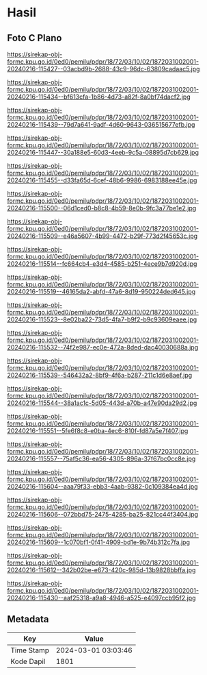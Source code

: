 # Hasil

## Foto C Plano

https://sirekap-obj-formc.kpu.go.id/0ed0/pemilu/pdpr/18/72/03/10/02/1872031002001-20240216-115427--03acbd9b-2688-43c9-96dc-63809cadaac5.jpg

https://sirekap-obj-formc.kpu.go.id/0ed0/pemilu/pdpr/18/72/03/10/02/1872031002001-20240216-115434--bf613cfa-1b86-4d73-a82f-8a0bf74dacf2.jpg

https://sirekap-obj-formc.kpu.go.id/0ed0/pemilu/pdpr/18/72/03/10/02/1872031002001-20240216-115439--79d7a641-9adf-4d60-9643-036515677efb.jpg

https://sirekap-obj-formc.kpu.go.id/0ed0/pemilu/pdpr/18/72/03/10/02/1872031002001-20240216-115447--30a188e5-60d3-4eeb-9c5a-08895d7cb629.jpg

https://sirekap-obj-formc.kpu.go.id/0ed0/pemilu/pdpr/18/72/03/10/02/1872031002001-20240216-115455--d33fa65d-6cef-48b6-9986-6983188ee45e.jpg

https://sirekap-obj-formc.kpu.go.id/0ed0/pemilu/pdpr/18/72/03/10/02/1872031002001-20240216-115500--06d1ced0-b8c8-4b59-8e0b-9fc3a77be1e2.jpg

https://sirekap-obj-formc.kpu.go.id/0ed0/pemilu/pdpr/18/72/03/10/02/1872031002001-20240216-115509--e46a5607-4b99-4472-b29f-773d2f45653c.jpg

https://sirekap-obj-formc.kpu.go.id/0ed0/pemilu/pdpr/18/72/03/10/02/1872031002001-20240216-115514--fc664cb4-e3d4-4585-b251-4ece9b7d920d.jpg

https://sirekap-obj-formc.kpu.go.id/0ed0/pemilu/pdpr/18/72/03/10/02/1872031002001-20240216-115519--46165da2-abfd-47a6-8d19-950224ded645.jpg

https://sirekap-obj-formc.kpu.go.id/0ed0/pemilu/pdpr/18/72/03/10/02/1872031002001-20240216-115523--8e02ba22-73d5-4fa7-b9f2-b9c93609eaee.jpg

https://sirekap-obj-formc.kpu.go.id/0ed0/pemilu/pdpr/18/72/03/10/02/1872031002001-20240216-115532--74f2e987-ec0e-472a-8ded-dac40030688a.jpg

https://sirekap-obj-formc.kpu.go.id/0ed0/pemilu/pdpr/18/72/03/10/02/1872031002001-20240216-115539--546432a2-8bf9-4f6a-b287-211c1d6e8aef.jpg

https://sirekap-obj-formc.kpu.go.id/0ed0/pemilu/pdpr/18/72/03/10/02/1872031002001-20240216-115544--38a1ac1c-5d05-443d-a70b-a47e90da29d2.jpg

https://sirekap-obj-formc.kpu.go.id/0ed0/pemilu/pdpr/18/72/03/10/02/1872031002001-20240216-115551--5fe6f8c8-e0ba-4ec6-810f-fd87a5e7f407.jpg

https://sirekap-obj-formc.kpu.go.id/0ed0/pemilu/pdpr/18/72/03/10/02/1872031002001-20240216-115557--75af5c36-ea56-4305-896a-37f67bc0cc8e.jpg

https://sirekap-obj-formc.kpu.go.id/0ed0/pemilu/pdpr/18/72/03/10/02/1872031002001-20240216-115604--aaa79f33-ebb3-4aab-9382-0c109384ea4d.jpg

https://sirekap-obj-formc.kpu.go.id/0ed0/pemilu/pdpr/18/72/03/10/02/1872031002001-20240216-115606--072bbd75-2475-4285-ba25-821cc44f3404.jpg

https://sirekap-obj-formc.kpu.go.id/0ed0/pemilu/pdpr/18/72/03/10/02/1872031002001-20240216-115609--1c070bf1-0f41-4909-bd1e-9b74b312c7fa.jpg

https://sirekap-obj-formc.kpu.go.id/0ed0/pemilu/pdpr/18/72/03/10/02/1872031002001-20240216-115612--342b02be-e673-420c-985d-13b9828bbffa.jpg

https://sirekap-obj-formc.kpu.go.id/0ed0/pemilu/pdpr/18/72/03/10/02/1872031002001-20240216-115430--aaf25318-a9a8-4946-a525-e4097ccb95f2.jpg


## Metadata

| Key        | Value               |
| ---------- | ------------------- |
| Time Stamp | 2024-03-01 03:03:46 |
| Kode Dapil | 1801                |




